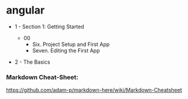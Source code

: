 # angular

* 1 - Section 1: Getting Started
    * 00
        * Six. Project Setup and First App
        * Seven. Editing the First App

* 2 - The Basics




### Markdown Cheat-Sheet:

https://github.com/adam-p/markdown-here/wiki/Markdown-Cheatsheet